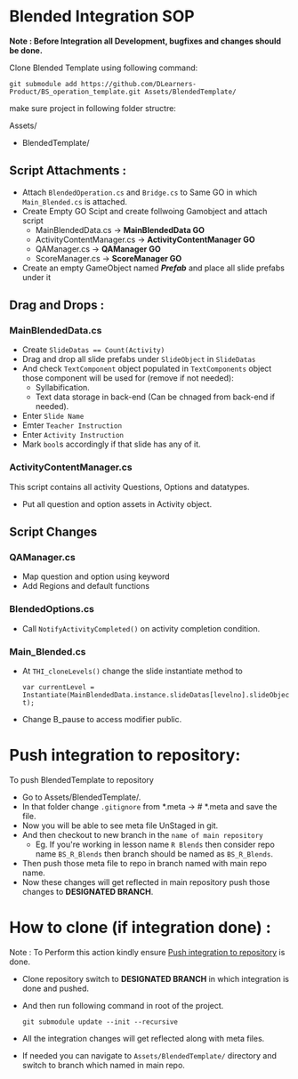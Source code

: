 # Blended Integration SOP

**Note : Before Integration all Development, bugfixes and changes should be done.**

Clone Blended Template using following command:

``
git submodule add https://github.com/DLearners-Product/BS_operation_template.git Assets/BlendedTemplate/
``

make sure project in following folder structre:

Assets/
  - BlendedTemplate/

## Script Attachments :
  - Attach `BlendedOperation.cs` and `Bridge.cs` to Same GO in which `Main_Blended.cs` is attached.
  - Create Empty GO Scipt and create follwoing Gamobject and attach script
    - MainBlendedData.cs -> **MainBlendedData GO**
    - ActivityContentManager.cs -> **ActivityContentManager GO**
    - QAManager.cs -> **QAManager GO**
    - ScoreManager.cs -> **ScoreManager GO**
 - Create an empty GameObject named ***Prefab*** and place all slide prefabs under it

## Drag and Drops :
### MainBlendedData.cs
  - Create `SlideDatas == Count(Activity)`
  - Drag and drop all slide prefabs under `SlideObject` in `SlideDatas`
  - And check `TextComponent` object populated in `TextComponents` object those component will be used for (remove if not needed):
    - Syllabification.
    - Text data storage in back-end (Can be chnaged from back-end if needed).
  - Enter `Slide Name`
  - Emter `Teacher Instruction`
  - Enter `Activity Instruction`
  - Mark ``bool``s accordingly if that slide has any of it.
### ActivityContentManager.cs
This script contains all activity Questions, Options and datatypes.
  - Put all question and option assets in Activity object.

## Script Changes
### QAManager.cs
   - Map question and option using keyword
   - Add Regions and default functions

### BlendedOptions.cs
  - Call `NotifyActivityCompleted()` on activity completion condition.

### Main_Blended.cs
  - At `THI_cloneLevels()` change the slide instantiate method to
 
      ```var currentLevel = Instantiate(MainBlendedData.instance.slideDatas[levelno].slideObject);```
  - Change B_pause to access modifier public.

# Push integration to repository:

To push BlendedTemplate to repository
  - Go to Assets/BlendedTemplate/.
  - In that folder change `.gitignore` from *.meta -> # *.meta and save the file.
  - Now you will be able to see meta file UnStaged in git.
  - And then checkout to new branch in the `name of main repository`
    - Eg. If you're working in lesson name `R Blends` then consider repo name `BS_R_Blends` then branch should be named as `BS_R_Blends`.
  - Then push those meta file to repo in branch named with main repo name.
  - Now these changes will get reflected in main repository push those changes to **DESIGNATED BRANCH**.

# How to clone (if integration done) :

Note : To Perform this action kindly ensure [Push integration to repository](#markdown-header-push-integration-to-repository) is done.

  - Clone repository switch to **DESIGNATED BRANCH** in which integration is done and pushed.
  - And then run following command in root of the project.  

    ``git submodule update --init --recursive``

  - All the integration changes will get reflected along with meta files.
  - If needed you can navigate to `Assets/BlendedTemplate/` directory and switch to branch which named in main repo.
